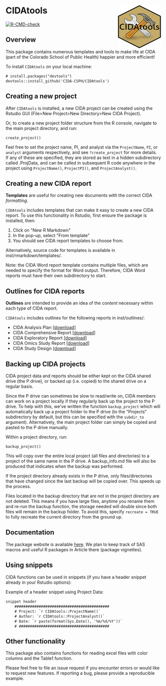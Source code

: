 # CIDAtools <a href='https://cida-csph.github.io/CIDAtools'><img src='man/figures/CIDAtoolshex.png' align="right" height="139" width = "139"/></a>

[![R-CMD-check](https://github.com/CIDA-CSPH/CIDAtools/workflows/R-CMD-check/badge.svg)](https://github.com/CIDA-CSPH/CIDAtools/actions)

## Overview

This package contains numerous templates and tools to make life at CIDA (part 
of the Colorado School of Public Health) happier and more efficient!

To install `CIDAtools` on your local machine:

```
# install.packages("devtools")
devtools::install_github('CIDA-CSPH/CIDAtools')
```

## Creating a new project

After `CIDAtools` is installed, a new CIDA project can be created using the
Rstudio GUI (File>New Project>New Directory>New CIDA Project).

Or, to create a new project folder structure from the R console, 
navigate to the main project directory, and run: 

```
create_project()
```

Feel free to set the project name, PI, and analyst via the `ProjectName`, `PI`, or `analyst`
arguments respectively, and see `?create_project` for more details. If any of these are
specified, they are stored as text in a hidden subdirectory called .ProjData, and can
be called in subsequent R code anywhere in the project using `ProjectName()`, `ProjectPI()`, and
`ProjectAnalyst()`. 

## Creating a new CIDA report

**Templates** are useful for creating new documents with the correct CIDA *formatting*.

`CIDAtools` includes templates that can make it easy to create a new CIDA report. 
To use this functionality in Rstudio, first ensure the package is installed, then: 

1) Click on "New R Markdown" 
2) In the pop-up, select "From template"
3) You should see CIDA report templates to choose from. 

Alternatively, source code for templates is available in inst/rmarkdown/templates/. 

Note: the CIDA Word report template contains multiple files, which are needed to specify the format for Word output. 
Therefore, CIDA Word reports must have their own subdirectory to start. 


## Outlines for CIDA reports

**Outlines** are intended to provide an idea of the *content* necessary within each type of CIDA report. 

`CIDAtools` includes outlines for the following reports in inst/outlines/: 

- CIDA Analysis Plan [[download]](https://github.com/CIDA-CSPH/CIDAtools/raw/master/inst/outlines/CIDA-Analysis-Plan-Outline.docx)
- CIDA Comprehensive Report [[download]](https://github.com/CIDA-CSPH/CIDAtools/raw/master/inst/outlines/CIDA-Comprehensive-Report-Outline.docx)
- CIDA Exploratory Report [[download]](https://github.com/CIDA-CSPH/CIDAtools/raw/master/inst/outlines/CIDA-Exploratory-Report-Outline.docx)
- CIDA Omics Study Report [[download]](https://github.com/CIDA-CSPH/CIDAtools/raw/master/inst/outlines/CIDA-Omics-Outline.docx)
- CIDA Study Design [[download]](https://github.com/CIDA-CSPH/CIDAtools/raw/master/inst/outlines/CIDA-Study-Design-Outline.docx)

## Backing up CIDA projects 

CIDA project data and reports should be either kept on the CIDA shared drive (the P drive), or backed up (i.e. copied) to the shared drive on a regular basis. 

Since the P drive can sometimes be slow to read/write on, CIDA members can work on a project locally if they regularly back up the project to the P drive. To help with this, we've written the function `backup_project` which will automatically back up a project folder to the P drive (to the "Projects" subdirectory by default, but this can be specified with the `subdir_to` argument). Alternatively, the main project folder can simply be copied and pasted to the P drive manually. 

Within a project directory, run:
```
backup_project()
```

This will copy over the entire local project (all files and directories) to a project of the same name in the P drive. A backup_info.md file will also be produced that indicates when the backup was performed. 

If the project directory already exists in the P drive, only files/directories that have changed since the last backup will be copied over. This speeds up the process. 

Files located in the backup directory that are not in the project directory are not deleted. This means if you have large files, anytime you rename them and re-run the backup function, the storage needed will double since both files will remain in the backup folder. To avoid this, specify `recreate = TRUE` to fully recreate the current directory from the ground up. 

## Documentation

The package website is available [here](https://cida-csph.github.io/CIDAtools). 
We plan to keep track of SAS macros and useful R packages in Article there (package vignettes). 

## Using snippets

CIDA functions can be used in snippets (if you have a header snippet already in your Rstudio options):

Example of a header snippet using Project Data:
```
snippet header
	###########################################
	# Project: `r CIDAtools::ProjectName()`
	# Author: `r CIDAtools::ProjectAnalyst()`
	# Date: `r paste(format(Sys.Date(), '%m/%d/%Y'))`
	# #########################################
```

## Other functionality 

This package also contains functions for reading excel files with color columns
and the Table1 function. 

Please feel free to file an issue request if you encounter errors or would like 
to request new features.  If reporting a bug, please provide a reproducible example. 

